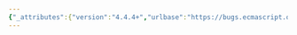 ```yaml
---
{"_attributes":{"version":"4.4.4+","urlbase":"https://bugs.ecmascript.org/","maintainer":"dherman@mozilla.com"},"bug":{"bug_id":2284,"creation_ts":"2013-11-14 11:00:00 -0800","short_desc":"21.2.2.8.1: mis-labelled algorithm steps","delta_ts":"2014-01-27 10:05:35 -0800","product":"Draft for 6th Edition","component":"editorial issue","version":"Rev 21: November 8, 2013 Draft","rep_platform":"All","op_sys":"All","bug_status":"RESOLVED","resolution":"FIXED","priority":"Normal","bug_severity":"normal","everconfirmed":true,"reporter":{"uid":"jmdyck","name":"Michael Dyck"},"assigned_to":{"uid":"allen","name":"Allen Wirfs-Brock"},"long_desc":[{"commentid":6753,"comment_count":0,"who":{"uid":"jmdyck","name":"Michael Dyck"},"bug_when":"2013-11-14 11:00:36 -0800","thetext":"In 21.2.2.8.1 \"Runtime Semantics: CharacterSetMatcher Abstract Operation\",\nwithin step 1,\nseveral of the substeps are mis-labelled.\n\nI think:\n-- 6 should be indented and labelled a.\n-- 8 should be indented and labelled a."},{"commentid":6754,"comment_count":1,"who":{"uid":"allen","name":"Allen Wirfs-Brock"},"bug_when":"2013-11-14 11:06:26 -0800","thetext":"fixed in rev22 editor's draft"},{"commentid":6756,"comment_count":2,"who":{"uid":"jmdyck","name":"Michael Dyck"},"bug_when":"2013-11-14 11:10:11 -0800","thetext":"(Also, the \"8.\" is in a bold font, so be sure that the \"a.\" that replaces it is\nin a normal-weight font.)"},{"commentid":7103,"comment_count":3,"who":{"uid":"allen","name":"Allen Wirfs-Brock"},"bug_when":"2014-01-27 10:05:35 -0800","thetext":"fixed in Rev22 (January 20, 2013) release"}]}}
---
```


